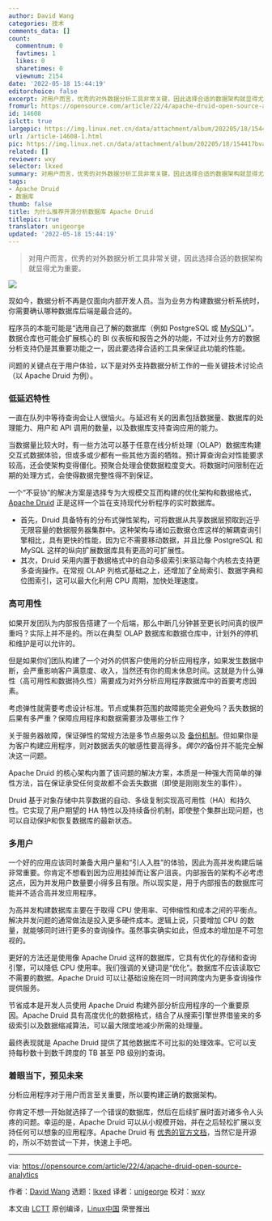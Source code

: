 ```yaml
---
author: David Wang
categories: 技术
comments_data: []
count:
  commentnum: 0
  favtimes: 1
  likes: 0
  sharetimes: 0
  viewnum: 2154
date: '2022-05-18 15:44:19'
editorchoice: false
excerpt: 对用户而言，优秀的对外数据分析工具非常关键，因此选择合适的数据架构就显得尤为重要。
fromurl: https://opensource.com/article/22/4/apache-druid-open-source-analytics
id: 14608
islctt: true
largepic: https://img.linux.net.cn/data/attachment/album/202205/18/154417bvakcquzn2ahv4ua.jpg
url: /article-14608-1.html
pic: https://img.linux.net.cn/data/attachment/album/202205/18/154417bvakcquzn2ahv4ua.jpg.thumb.jpg
related: []
reviewer: wxy
selector: lkxed
summary: 对用户而言，优秀的对外数据分析工具非常关键，因此选择合适的数据架构就显得尤为重要。
tags:
- Apache Druid
- 数据库
thumb: false
title: 为什么推荐开源分析数据库 Apache Druid
titlepic: true
translator: unigeorge
updated: '2022-05-18 15:44:19'
---
```



> 
> 对用户而言，优秀的对外数据分析工具非常关键，因此选择合适的数据架构就显得尤为重要。
> 
> 
> 


![](/data/attachment/album/202205/18/154417bvakcquzn2ahv4ua.jpg)


现如今，数据分析不再是仅面向内部开发人员。当为业务方构建数据分析系统时，你需要确认哪种数据库后端是最合适的。


程序员的本能可能是“选用自己了解的数据库（例如 PostgreSQL 或 [MySQL](https://opensource.com/downloads/mariadb-mysql-cheat-sheet)）”。数据仓库也可能会扩展核心的 BI 仪表板和报告之外的功能，不过对业务方的数据分析支持仍是其重要功能之一，因此要选择合适的工具来保证此功能的性能。


问题的关键点在于用户体验，以下是对外支持数据分析工作的一些关键技术讨论点（以 Apache Druid 为例）。


### 低延迟特性


一直在队列中等待查询会让人很恼火。与延迟有关的因素包括数据量、数据库的处理能力、用户和 API 调用的数量，以及数据库支持查询应用的能力。


当数据量比较大时，有一些方法可以基于任意在线分析处理（OLAP）数据库构建交互式数据体验，但或多或少都有一些其他方面的牺牲。预计算查询会对性能要求较高，还会使架构变得僵化。预聚合处理会使数据粒度变大。将数据时间限制在近期的处理方式，会使得数据完整性得不到保证。


一个“不妥协”的解决方案是选择专为大规模交互而构建的优化架构和数据格式，[Apache Druid](https://druid.apache.org/) 正是这样一个旨在支持现代分析程序的实时数据库。


* 首先，Druid 具备特有的分布式弹性架构，可将数据从共享数据层预取到近乎无限容量的数据服务器集群中。这种架构与诸如云数据仓库这样的解耦查询引擎相比，具有更快的性能，因为它不需要移动数据，并且比像 PostgreSQL 和 MySQL 这样的纵向扩展数据库具有更高的可扩展性。
* 其次，Druid 采用内置于数据格式中的自动多级索引来驱动每个内核去支持更多查询操作。在常规 OLAP 列格式基础之上，还增加了全局索引、数据字典和位图索引，这可以最大化利用 CPU 周期，加快处理速度。


### 高可用性


如果开发团队为内部报告搭建了一个后端，那么中断几分钟甚至更长时间真的很严重吗？实际上并不是的。所以在典型 OLAP 数据库和数据仓库中，计划外的停机和维护是可以允许的。


但是如果你们团队构建了一个对外的供客户使用的分析应用程序，如果发生数据中断，会严重影响客户满意度、收入，当然还有你的周末休息时间。这就是为什么弹性（高可用性和数据持久性）需要成为对外分析应用程序数据库中的首要考虑因素。


考虑弹性就需要考虑设计标准。节点或集群范围的故障能完全避免吗？丢失数据的后果有多严重？保障应用程序和数据需要涉及哪些工作？


关于服务器故障，保证弹性的常规方法是多节点服务以及 [备份机制](https://opensource.com/article/19/3/backup-solutions)。但如果你是为客户构建应用程序，则对数据丢失的敏感性要高得多。*偶尔的*备份并不能完全解决这一问题。


Apache Druid 的核心架构内置了该问题的解决方案，本质是一种强大而简单的弹性方法，旨在保证承受任何变故都不会丢失数据（即使是刚刚发生的事件）。


Druid 基于对象存储中共享数据的自动、多级复制实现高可用性（HA）和持久性。它实现了用户期望的 HA 特性以及持续备份机制，即使整个集群出现问题，也可以自动保护和恢复数据库的最新状态。


### 多用户


一个好的应用应该同时兼备大用户量和“引人入胜”的体验，因此为高并发构建后端非常重要。你肯定不想看到因为应用挂掉而让客户沮丧。内部报告的架构不必考虑这点，因为并发用户数量要小得多且有限。所以现实是，用于内部报告的数据库可能并不适合高并发应用程序。


为高并发构建数据库主要在于取得 CPU 使用率、可伸缩性和成本之间的平衡点。解决并发问题的通常做法是投入更多硬件成本。逻辑上说，只要增加 CPU 的数量，就能够同时进行更多的查询操作。虽然事实确实如此，但成本的增加是不可忽视的。


更好的方法还是使用像 Apache Druid 这样的数据库，它具有优化的存储和查询引擎，可以降低 CPU 使用率。我们强调的关键词是“优化”。数据库不应该读取它不需要的数据。Apache Druid 可以让基础设施在同一时间跨度内为更多查询操作提供服务。


节省成本是开发人员使用 Apache Druid 构建外部分析应用程序的一个重要原因。Apache Druid 具有高度优化的数据格式，结合了从搜索引擎世界借鉴来的多级索引以及数据缩减算法，可以最大限度地减少所需的处理量。


最终表现就是 Apache Druid 提供了其他数据库不可比拟的处理效率。它可以支持每秒数十到数千跨度的 TB 甚至 PB 级别的查询。


### 着眼当下，预见未来


分析应用程序对于用户而言至关重要，所以要构建正确的数据架构。


你肯定不想一开始就选择了一个错误的数据库，然后在后续扩展时面对诸多令人头疼的问题。幸运的是，Apache Druid 可以从小规模开始，并在之后轻松扩展以支持任何可以想象的应用程序。Apache Druid 有 [优秀的官方文档](https://druid.apache.org/docs/latest/design/)，当然它是开源的，所以不妨尝试一下并，快速上手吧。




---


via: <https://opensource.com/article/22/4/apache-druid-open-source-analytics>


作者：[David Wang](https://opensource.com/users/davidwang) 选题：[lkxed](https://github.com/lkxed) 译者：[unigeorge](https://github.com/unigeorge) 校对：[wxy](https://github.com/wxy)


本文由 [LCTT](https://github.com/LCTT/TranslateProject) 原创编译，[Linux中国](https://linux.cn/) 荣誉推出